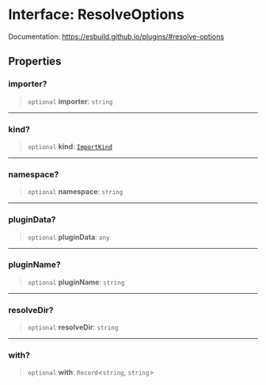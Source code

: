 # Interface: ResolveOptions

Documentation: https://esbuild.github.io/plugins/#resolve-options

## Properties

### importer?

> `optional` **importer**: `string`

---

### kind?

> `optional` **kind**: [`ImportKind`](../type-aliases/ImportKind.md)

---

### namespace?

> `optional` **namespace**: `string`

---

### pluginData?

> `optional` **pluginData**: `any`

---

### pluginName?

> `optional` **pluginName**: `string`

---

### resolveDir?

> `optional` **resolveDir**: `string`

---

### with?

> `optional` **with**: `Record`\<`string`, `string`\>
